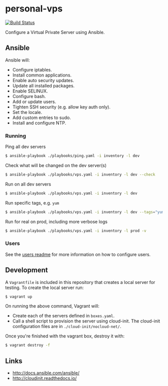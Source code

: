 # personal-vps

[![Build Status](https://travis-ci.org/craighurley/personal-vps.svg?branch=master)](https://travis-ci.org/craighurley/personal-vps)

Configure a Virtual Private Server using Ansible.

## Ansible

Ansible will:

- Configure iptables.
- Install common applications.
- Enable auto security updates.
- Update all installed packages.
- Enable SELINUX.
- Configure bash.
- Add or update users.
- Tighten SSH security (e.g. allow key auth only).
- Set the locale.
- Add custom entries to sudo.
- Install and configure NTP.

### Running

Ping all dev servers

```sh
$ ansible-playbook ./playbooks/ping.yaml -i inventory -l dev
```

Check what will be changed on the dev server(s)

```sh
$ ansible-playbook ./playbooks/vps.yaml -i inventory -l dev --check
```

Run on all dev servers

```sh
$ ansible-playbook ./playbooks/vps.yaml -i inventory -l dev
```

Run specific tags, e.g. `yum`

```sh
$ ansible-playbook ./playbooks/vps.yaml -i inventory -l dev --tags="yum"
```

Run for real on prod, including more verbose logs

```sh
$ ansible-playbook ./playbooks/vps.yaml -i inventory -l prod -v
```

### Users

See the [users readme](roles/users/) for more information on how to configure users.

## Development

A `Vagrantfile` is included in this repository that creates a local server for testing.  To create the local server run:

```sh
$ vagrant up
```

On running the above command, Vagrant will:

- Create each of the servers defined in `boxes.yaml`.
- Call a shell script to provision the server using cloud-init.  The cloud-init configuration files are in `./cloud-init/nocloud-net/`.

Once you're finished with the vagrant box, destroy it with:

```sh
$ vagrant destroy -f
```

## Links

- <http://docs.ansible.com/ansible/>
- <http://cloudinit.readthedocs.io/>
